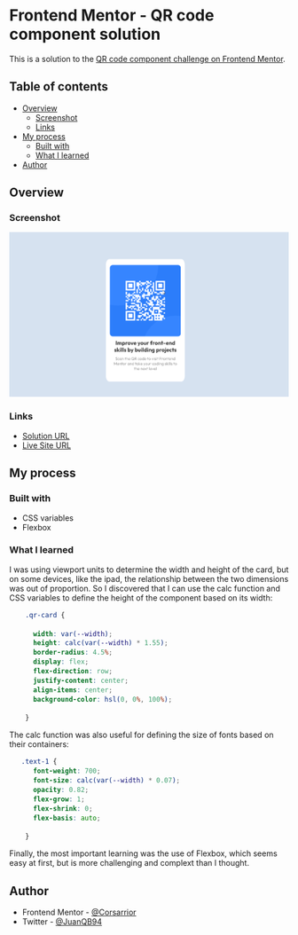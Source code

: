 # Frontend Mentor - QR code component solution

This is a solution to the [QR code component challenge on Frontend Mentor](https://www.frontendmentor.io/challenges/qr-code-component-iux_sIO_H).

## Table of contents

- [Overview](#overview)
  - [Screenshot](#screenshot)
  - [Links](#links)
- [My process](#my-process)
  - [Built with](#built-with)
  - [What I learned](#what-i-learned)
- [Author](#author)

## Overview

### Screenshot

![Screenshot](/images/screenshot.png)

### Links

- [Solution URL](https://github.com/Corsarrior/qr-component.git)
- [Live Site URL](https://qr-component-three.vercel.app/)

## My process

### Built with

- CSS variables
- Flexbox

### What I learned

I was using viewport units to determine the width and height of the card, but on some devices, like the ipad, the relationship between the two dimensions was out of proportion. So I discovered that I can use the calc function and CSS variables to define the height of the component based on its width:

```css
    .qr-card {

      width: var(--width);
      height: calc(var(--width) * 1.55);
      border-radius: 4.5%;
      display: flex;
      flex-direction: row;
      justify-content: center;
      align-items: center;
      background-color: hsl(0, 0%, 100%);
      
    }
```

The calc function was also useful for defining the size of fonts based on their containers:

```css
   .text-1 {
      font-weight: 700;
      font-size: calc(var(--width) * 0.07);
      opacity: 0.82;
      flex-grow: 1;
      flex-shrink: 0;
      flex-basis: auto;

    }
```
Finally, the most important learning was the use of Flexbox, which seems easy at first, but is more challenging and complext than I thought.


## Author

- Frontend Mentor - [@Corsarrior](https://www.frontendmentor.io/profile/Corsarrior)
- Twitter - [@JuanQB94](https://www.twitter.com/yourusername)

